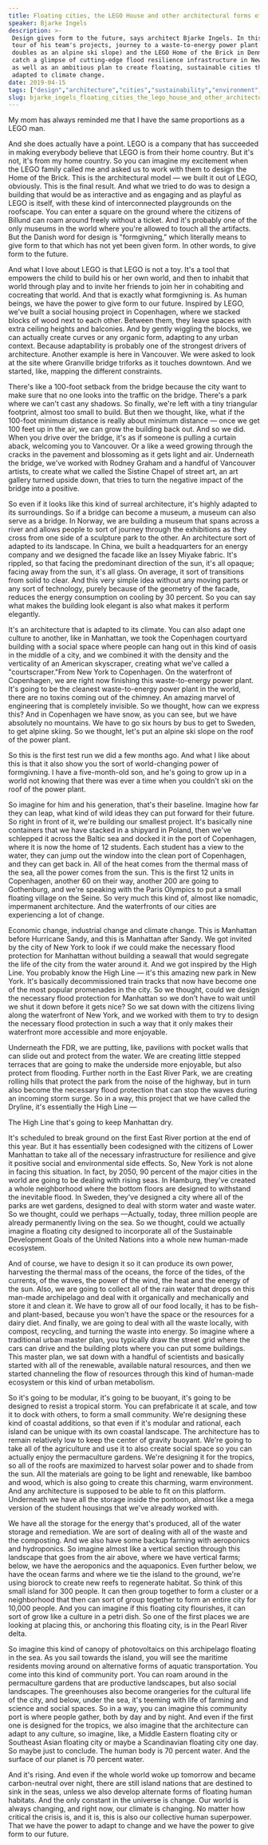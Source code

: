 ```yaml
---
title: Floating cities, the LEGO House and other architectural forms of the future
speaker: Bjarke Ingels
description: >-
 Design gives form to the future, says architect Bjarke Ingels. In this worldwide
 tour of his team's projects, journey to a waste-to-energy power plant (that
 doubles as an alpine ski slope) and the LEGO Home of the Brick in Denmark -- and
 catch a glimpse of cutting-edge flood resilience infrastructure in New York City
 as well as an ambitious plan to create floating, sustainable cities that are
 adapted to climate change.
date: 2019-04-15
tags: ["design","architecture","cities","sustainability","environment","infrastructure","urban-planning","climate-change","creativity"]
slug: bjarke_ingels_floating_cities_the_lego_house_and_other_architectural_forms_of_the_future
---
```


My mom has always reminded me that I have the same proportions as a LEGO
man.

And she does actually have a point. LEGO is a company that has succeeded in making
everybody believe that LEGO is from their home country. But it's not, it's from my home
country. So you can imagine my excitement when the LEGO family called me and asked us to
work with them to design the Home of the Brick. This is the architectural model — we built
it out of LEGO, obviously. This is the final result. And what we tried to do was to design
a building that would be as interactive and as engaging and as playful as LEGO is itself,
with these kind of interconnected playgrounds on the roofscape. You can enter a square on
the ground where the citizens of Billund can roam around freely without a ticket. And it's
probably one of the only museums in the world where you're allowed to touch all the
artifacts. But the Danish word for design is "formgivning," which literally means to give
form to that which has not yet been given form. In other words, to give form to the
future.

And what I love about LEGO is that LEGO is not a toy. It's a tool that empowers the child
to build his or her own world, and then to inhabit that world through play and to invite
her friends to join her in cohabiting and cocreating that world. And that is exactly what
formgivning is. As human beings, we have the power to give form to our future. Inspired by
LEGO, we've built a social housing project in Copenhagen, where we stacked blocks of wood
next to each other. Between them, they leave spaces with extra ceiling heights and
balconies. And by gently wiggling the blocks, we can actually create curves or any organic
form, adapting to any urban context. Because adaptability is probably one of the strongest
drivers of architecture. Another example is here in Vancouver. We were asked to look at the
site where Granville bridge triforks as it touches downtown. And we started, like, mapping
the different constraints.

There's like a 100-foot setback from the bridge because the city want to make sure that no
one looks into the traffic on the bridge. There's a park where we can't cast any shadows.
So finally, we're left with a tiny triangular footprint, almost too small to build. But
then we thought, like, what if the 100-foot minimum distance is really about minimum
distance — once we get 100 feet up in the air, we can grow the building back out. And so
we did. When you drive over the bridge, it's as if someone is pulling a curtain aback,
welcoming you to Vancouver. Or a like a weed growing through the cracks in the pavement
and blossoming as it gets light and air. Underneath the bridge, we've worked with Rodney
Graham and a handful of Vancouver artists, to create what we called the Sistine Chapel of
street art, an art gallery turned upside down, that tries to turn the negative impact of
the bridge into a positive.

So even if it looks like this kind of surreal architecture, it's highly adapted to its
surroundings. So if a bridge can become a museum, a museum can also serve as a bridge. In
Norway, we are building a museum that spans across a river and allows people to sort of
journey through the exhibitions as they cross from one side of a sculpture park to the
other. An architecture sort of adapted to its landscape. In China, we built a headquarters
for an energy company and we designed the facade like an Issey Miyake fabric. It's
rippled, so that facing the predominant direction of the sun, it's all opaque; facing away
from the sun, it's all glass. On average, it sort of transitions from solid to clear. And
this very simple idea without any moving parts or any sort of technology, purely because
of the geometry of the facade, reduces the energy consumption on cooling by 30 percent. So
you can say what makes the building look elegant is also what makes it perform
elegantly.

It's an architecture that is adapted to its climate. You can also adapt one culture to
another, like in Manhattan, we took the Copenhagen courtyard building with a social space
where people can hang out in this kind of oasis in the middle of a city, and we combined
it with the density and the verticality of an American skyscraper, creating what we've
called a "courtscraper."From New York to Copenhagen. On the waterfront of Copenhagen, we
are right now finishing this waste-to-energy power plant. It's going to be the cleanest
waste-to-energy power plant in the world, there are no toxins coming out of the chimney.
An amazing marvel of engineering that is completely invisible. So we thought, how can we
express this? And in Copenhagen we have snow, as you can see, but we have absolutely no
mountains. We have to go six hours by bus to get to Sweden, to get alpine skiing. So we
thought, let's put an alpine ski slope on the roof of the power plant.

So this is the first test run we did a few months ago. And what I like about this is that
it also show you the sort of world-changing power of formgivning. I have a five-month-old
son, and he's going to grow up in a world not knowing that there was ever a time when you
couldn't ski on the roof of the power plant.

So imagine for him and his generation, that's their baseline. Imagine how far they can
leap, what kind of wild ideas they can put forward for their future. So right in front of
it, we're building our smallest project. It's basically nine containers that we have
stacked in a shipyard in Poland, then we've schlepped it across the Baltic sea and docked
it in the port of Copenhagen, where it is now the home of 12 students. Each student has a
view to the water, they can jump out the window into the clean port of Copenhagen, and
they can get back in. All of the heat comes from the thermal mass of the sea, all the
power comes from the sun. This is the first 12 units in Copenhagen, another 60 on their
way, another 200 are going to Gothenburg, and we're speaking with the Paris Olympics to
put a small floating village on the Seine. So very much this kind of, almost like nomadic,
impermanent architecture. And the waterfronts of our cities are experiencing a lot of
change.

Economic change, industrial change and climate change. This is Manhattan before Hurricane
Sandy, and this is Manhattan after Sandy. We got invited by the city of New York to look
if we could make the necessary flood protection for Manhattan without building a seawall
that would segregate the life of the city from the water around it. And we got inspired by
the High Line. You probably know the High Line — it's this amazing new park in New York.
It's basically decommissioned train tracks that now have become one of the most popular
promenades in the city. So we thought, could we design the necessary flood protection for
Manhattan so we don't have to wait until we shut it down before it gets nice? So we sat
down with the citizens living along the waterfront of New York, and we worked with them to
try to design the necessary flood protection in such a way that it only makes their
waterfront more accessible and more enjoyable.

Underneath the FDR, we are putting, like, pavilions with pocket walls that can slide out
and protect from the water. We are creating little stepped terraces that are going to make
the underside more enjoyable, but also protect from flooding. Further north in the East
River Park, we are creating rolling hills that protect the park from the noise of the
highway, but in turn also become the necessary flood protection that can stop the waves
during an incoming storm surge. So in a way, this project that we have called the Dryline,
it's essentially the High Line —

The High Line that's going to keep Manhattan dry.

It's scheduled to break ground on the first East River portion at the end of this year.
But it has essentially been codesigned with the citizens of Lower Manhattan to take all of
the necessary infrastructure for resilience and give it positive social and environmental
side effects. So, New York is not alone in facing this situation. In fact, by 2050, 90
percent of the major cities in the world are going to be dealing with rising seas. In
Hamburg, they've created a whole neighborhood where the bottom floors are designed to
withstand the inevitable flood. In Sweden, they've designed a city where all of the parks
are wet gardens, designed to deal with storm water and waste water. So we thought, could
we perhaps —Actually, today, three million people are already permanently living on the
sea. So we thought, could we actually imagine a floating city designed to incorporate all
of the Sustainable Development Goals of the United Nations into a whole new human-made
ecosystem.

And of course, we have to design it so it can produce its own power, harvesting the
thermal mass of the oceans, the force of the tides, of the currents, of the waves, the
power of the wind, the heat and the energy of the sun. Also, we are going to collect all
of the rain water that drops on this man-made archipelago and deal with it organically and
mechanically and store it and clean it. We have to grow all of our food locally, it has to
be fish- and plant-based, because you won't have the space or the resources for a dairy
diet. And finally, we are going to deal with all the waste locally, with compost,
recycling, and turning the waste into energy. So imagine where a traditional urban master
plan, you typically draw the street grid where the cars can drive and the building plots
where you can put some buildings. This master plan, we sat down with a handful of
scientists and basically started with all of the renewable, available natural resources,
and then we started channeling the flow of resources through this kind of human-made
ecosystem or this kind of urban metabolism.

So it's going to be modular, it's going to be buoyant, it's going to be designed to resist
a tropical storm. You can prefabricate it at scale, and tow it to dock with others, to
form a small community. We're designing these kind of coastal additions, so that even if
it's modular and rational, each island can be unique with its own coastal landscape. The
architecture has to remain relatively low to keep the center of gravity buoyant. We're
going to take all of the agriculture and use it to also create social space so you can
actually enjoy the permaculture gardens. We're designing it for the tropics, so all of the
roofs are maximized to harvest solar power and to shade from the sun. All the materials
are going to be light and renewable, like bamboo and wood, which is also going to create
this charming, warm environment. And any architecture is supposed to be able to fit on
this platform. Underneath we have all the storage inside the pontoon, almost like a mega
version of the student housings that we've already worked with.

We have all the storage for the energy that's produced, all of the water storage and
remediation. We are sort of dealing with all of the waste and the composting. And we also
have some backup farming with aeroponics and hydroponics. So imagine almost like a
vertical section through this landscape that goes from the air above, where we have
vertical farms; below, we have the aeroponics and the aquaponics. Even further below, we
have the ocean farms and where we tie the island to the ground, we're using biorock to
create new reefs to regenerate habitat. So think of this small island for 300 people. It
can then group together to form a cluster or a neighborhood that then can sort of group
together to form an entire city for 10,000 people. And you can imagine if this floating
city flourishes, it can sort of grow like a culture in a petri dish. So one of the first
places we are looking at placing this, or anchoring this floating city, is in the Pearl
River delta.

So imagine this kind of canopy of photovoltaics on this archipelago floating in the sea.
As you sail towards the island, you will see the maritime residents moving around on
alternative forms of aquatic transportation. You come into this kind of community port.
You can roam around in the permaculture gardens that are productive landscapes, but also
social landscapes. The greenhouses also become orangeries for the cultural life of the
city, and below, under the sea, it's teeming with life of farming and science and social
spaces. So in a way, you can imagine this community port is where people gather, both by
day and by night. And even if the first one is designed for the tropics, we also imagine
that the architecture can adapt to any culture, so imagine, like, a Middle Eastern
floating city or Southeast Asian floating city or maybe a Scandinavian floating city one
day. So maybe just to conclude. The human body is 70 percent water. And the surface of our
planet is 70 percent water.

And it's rising. And even if the whole world woke up tomorrow and became carbon-neutral
over night, there are still island nations that are destined to sink in the seas, unless
we also develop alternate forms of floating human habitats. And the only constant in the
universe is change. Our world is always changing, and right now, our climate is changing.
No matter how critical the crisis is, and it is, this is also our collective human
superpower. That we have the power to adapt to change and we have the power to give form
to our future.

<!--
ad_duration=3.33
comment_count=18
event="TED2019"
external_start_time=0
has_talk_citation=0
intro_duration=11.82
is_subtitle_required="False"
is_talk_featured="True"
language="en"
language_swap="False"
native_language="en"
number_of_related_talks=6
number_of_speakers=1
number_of_subtitled_videos=18
number_of_tags=9
number_of_talk_download_languages=18
number_of_talk_more_resources=0
number_of_talk_recommendations=0
number_of_talks_take_actions=1
post_ad_duration=0.83
published_timestamp="2019-06-03 14:44:20"
recording_date="2019-04-15"
speaker_description="Architect"
speaker_is_published=1
speaker_name="Bjarke Ingels"
talk_more_resources=[]
talk_name="Floating cities, the LEGO House and other architectural forms of the future"
talks_tags=["design","architecture","cities","sustainability","environment","infrastructure","urban-planning","climate-change","creativity"]
url_photo_speaker="https://pe.tedcdn.com/images/ted/d6904cc9256da59cdcbd24bb04e938f2668a288f_254x191.jpg"
url_photo_talk="https://s3.amazonaws.com/talkstar-photos/uploads/efe7c17e-5a9a-47a1-8030-f75b1dafb6e9/BjarkeIngels_2019-embed.jpg"
url_webpage="https://www.ted.com/talks/bjarke_ingels_floating_cities_the_lego_house_and_other_architectural_forms_of_the_future"
video_type_name="TED Stage Talk"
-->